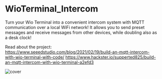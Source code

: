 # WioTerminal_Intercom

Turn your Wio Terminal into a convenient intercom system with MQTT communication over a local WiFi network! It allows you to send preset messages and receive messages from other devices, while doubling also as a desk clock!

Read about the project:
https://www.seeedstudio.com/blog/2021/02/19/build-an-mqtt-intercom-with-wio-terminal-with-code/
https://www.hackster.io/supperted825/build-an-mqtt-intercom-with-wio-terminal-a2efd3


![cover](Cover.JPG)
